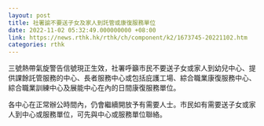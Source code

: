 ```yaml
---
layout: post
title: 社署諭不要送子女及家人到託管或康復服務單位
date: 2022-11-02 05:32:49.000000000 +08:00
link: https://news.rthk.hk/rthk/ch/component/k2/1673745-20221102.htm
categories: rthk
---
```


三號熱帶氣旋警告信號現正生效，社署呼籲市民不要送子女或家人到幼兒中心、提供課餘託管服務的中心、長者服務中心或包括庇護工場、綜合職業康復服務中心、綜合職業訓練中心及展能中心在內的日間康復服務單位。

各中心在正常辦公時間內，仍會繼續開放予有需要人士。市民如有需要送子女或家人到中心或服務單位，可先與中心或服務單位聯絡。
